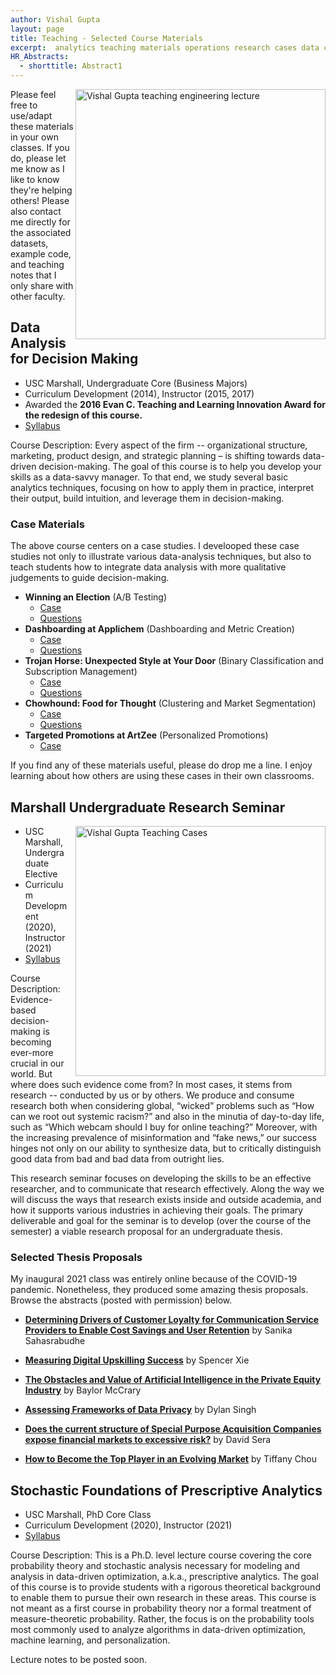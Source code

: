 ```yaml
---
author: Vishal Gupta
layout: page
title: Teaching - Selected Course Materials
excerpt:  analytics teaching materials operations research cases data case-based teaching
HR_Abstracts:
  - shorttitle: Abstract1
---
```

 <img align="right" 
      src="{{site.baseurl}}/images/teachingPhoto2.jpg" style="float:right;width:400px" 
      alt = "Vishal Gupta teaching engineering lecture">

Please feel free to use/adapt these materials in your own classes.  If you do, please let me know as I like to know they're helping others!  Please also contact me directly for the associated datasets, example code, and teaching notes that I only share with other faculty.

## Data Analysis for Decision Making

* USC Marshall, Undergraduate Core (Business Majors)
* Curriculum Development (2014), Instructor (2015, 2017) 
* Awarded the **2016 Evan C. Teaching and Learning Innovation Award for the redesign of this course.** 
* [Syllabus](/Papers/Buad425_Syllabus.pdf)

Course Description: Every aspect of the firm -- organizational structure, marketing, product design, and strategic planning – is shifting towards data-driven decision-making.  The goal of this course is to help you develop your skills as a data-savvy manager.  To that end, we study several basic analytics techniques, focusing on how to apply them in practice, interpret their output, build intuition, and leverage them in decision-making.


### Case Materials
The above course centers on a case studies.  I develooped these case studies not only to illustrate various data-analysis techniques, but also to teach students how to integrate data analysis with more qualitative judgements to guide decision-making.  



* **Winning an Election** (A/B Testing)
  * [Case](/Papers/Election_Case.pdf)
  * [Questions](/Papers/Election_Case_Questions.pdf)
* **Dashboarding at Applichem** (Dashboarding and Metric Creation)
  * [Case](/Papers/DashboardingAtApplichem.pdf) 
  * [Questions](/Papers/DashboardingAtApplichem_CaseQuestions.pdf)
* **Trojan Horse: Unexpected Style at Your Door** (Binary Classification and Subscription Management)
  * [Case](/Papers/TrojanHorse_Case.pdf)
  * [Questions](/Papers/TrojanHorse_CaseQuestions.pdf)
* **Chowhound:  Food for Thought** (Clustering and Market Segmentation)
  * [Case](/Papers/ChowHound_Case.pdf)
  * [Questions](/Papers/ChowHound_CaseQuestions.pdf)
* **Targeted Promotions at ArtZee**  (Personalized Promotions)
  * [Case](/Papers/Artsy_TargedPromotions_Case.pdf)

If you find any of these materials useful, please do drop me a line.  I enjoy learning about how others are using these cases in their own classrooms.

## Marshall Undergraduate Research Seminar
<img align="right" 
    src="{{site.baseurl}}/images/teachingPhoto.jpg" 
    style="float:right;width:400px; padding-left: 10px"
    alt = "Vishal Gupta Teaching Cases">
* USC Marshall, Undergraduate Elective 
* Curriculum Development (2020), Instructor (2021) 
* [Syllabus](/Papers/Sylalbus_BUAD_493_2021.pdf)

Course Description: 
Evidence-based decision-making is becoming ever-more crucial in our world.  But where does such evidence come from?  In most cases, it stems from research -- conducted by us or by others.  <!-- Said another way, the modern world requires us both to produce research and to consume research produced by others.  
 --> We produce and consume research both when considering global, “wicked” problems such as “How can we root out systemic racism?” and also in the minutia of day-to-day life, such as “Which webcam should I buy for online teaching?” Moreover, with the increasing prevalence of misinformation and “fake news,” our success hinges not only on our ability to synthesize data, but to critically distinguish good data from bad and bad data from outright lies.  

This research seminar focuses on developing the skills to be an effective researcher, and to communicate that research effectively.  Along the way we will discuss the ways that research exists inside and outside academia, and how it supports various industries in achieving their goals.  The primary deliverable and goal for the seminar is to develop (over the course of the semester) a viable research proposal for an undergraduate thesis.  


### Selected Thesis Proposals
My inaugural 2021 class was entirely online because of the COVID-19 pandemic.  Nonetheless, they produced some amazing thesis proposals.  Browse the abstracts (posted with permission) below.

* [**Determining Drivers of Customer Loyalty for Communication Service Providers to Enable Cost Savings and User Retention**](/Papers/Sanika.pdf) by Sanika Sahasrabudhe 

* [**Measuring Digital Upskilling Success**](/Papers/spencer.pdf) by Spencer Xie

* [**The Obstacles and Value of Artificial Intelligence in the Private Equity Industry**](/Papers/mcrary.pdf) by Baylor McCrary

* [**Assessing Frameworks of Data Privacy**](/Papers/dylan.pdf) by Dylan Singh

* [**Does the current structure of Special Purpose Acquisition Companies expose financial markets to excessive risk?**](/Papers/dssera.pdf) by David Sera

* [**How to Become the Top Player in an Evolving Market**](/Papers/chou.pdf) by Tiffany Chou

## Stochastic Foundations of Prescriptive Analytics
* USC Marshall, PhD Core Class
* Curriculum Development (2020), Instructor (2021) 
* [Syllabus](/Papers/Syllabus_Stochastics_2021.pdf)

Course Description: 
This is a Ph.D. level lecture course covering the core probability theory and stochastic analysis necessary for modeling and analysis in data-driven optimization, a.k.a., prescriptive analytics. The goal of this course is to provide students with a rigorous theoretical background to enable them to pursue their own research in these areas. This course is not meant as a first course in probability theory nor a formal treatment of measure-theoretic probability. Rather, the focus is on the probability tools most commonly used to analyze algorithms in data-driven optimization, machine learning, and personalization. 

Lecture notes to be posted soon.  